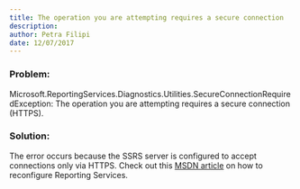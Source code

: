 ```yaml
---
title: The operation you are attempting requires a secure connection
description:
author: Petra Filipi
date: 12/07/2017
---
```


### Problem:
Microsoft.ReportingServices.Diagnostics.Utilities.SecureConnectionRequiredException: The operation you are attempting requires a secure connection (HTTPS).

### Solution:
The error occurs because the SSRS server is configured to accept connections only via HTTPS. Check out this [MSDN article](https://support.microsoft.com/en-us/help/2011889/error-setup-failed-to-validate-specified-reporting-services-report-server-occurs-when-you-install-microsoft-dynamics-crm) on how to reconfigure Reporting Services.